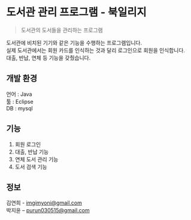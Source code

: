 # 도서관 관리 프로그램 - 북일리지
> 도서관의 도서들을 관리하는 프로그램

<!-- [![NPM Version][npm-image]][npm-url]
[![Build Status][travis-image]][travis-url]
[![Downloads Stats][npm-downloads]][npm-url] -->

도서관에 비치된 기기와 같은 기능을 수행하는 프로그램입니다. <br>
실제 도서관에서는 회원 카드를 인식하는 것과 달리 로그인으로 회원을 인식합니다.  <br>
대출, 반납, 연체 등 기능을 갖췄습니다. 


## 개발 환경
언어 : Java<br>
툴 : Eclipse<br>
DB : mysql

## 기능
1. 회원 로그인
2. 대출, 반납 기능
3. 연체 도서 관리 기능
4. 도서 검색 기능

## 정보
김연희 - imgimyoni@gmail.com<br>
박지윤 – purun030515@gmail.com
